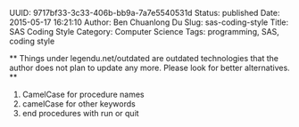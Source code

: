 UUID: 9717bf33-3c33-406b-bb9a-7a7e5540531d
Status: published
Date: 2015-05-17 16:21:10
Author: Ben Chuanlong Du
Slug: sas-coding-style
Title: SAS Coding Style
Category: Computer Science
Tags: programming, SAS, coding style

**
Things under legendu.net/outdated are outdated technologies 
that the author does not plan to update any more. 
Please look for better alternatives.
**


1. CamelCase for procedure names
2. camelCase for other keywords 
3. end procedures with run or quit 
